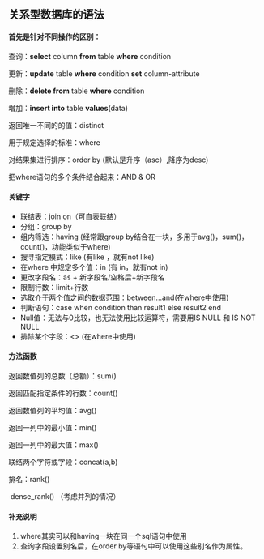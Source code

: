 ## 关系型数据库的语法

#### 首先是针对不同操作的区别：

查询：**select** column **from** table **where** condition

更新：**update** table **where** condition **set** column-attribute

删除：**delete from** table **where** condition

增加：**insert into** table **values**(data)

返回唯一不同的的值：distinct

用于规定选择的标准：where

对结果集进行排序：order by (默认是升序（asc）,降序为desc)

把where语句的多个条件结合起来：AND & OR

#### 关键字

- 联结表：join on（可自表联结）
- 分组：group by
- 组内筛选：having (经常跟group by结合在一块，多用于avg()，sum()，count()，功能类似于where)
- 搜寻指定模式：like  (有like ，就有not like)
- 在where 中规定多个值：in (有 in，就有not in)
- 更改字段名：as + 新字段名/空格后+新字段名
- 限制行数：limit+行数
- 选取介于两个值之间的数据范围：between...and(在where中使用)
- 判断语句：case when condition than result1 else result2 end
- Null值：无法与0比较，也无法使用比较运算符，需要用IS NULL 和 IS NOT NULL
- 排除某个字段：<> (在where中使用)

#### 方法函数

返回数值列的总数（总额）：sum()

返回匹配指定条件的行数：count()

返回数值列的平均值：avg()

返回一列中的最小值：min()

返回一列中的最大值：max()

联结两个字符或字段：concat(a,b)

排名：rank()

​			dense_rank() （考虑并列的情况）



#### 补充说明

1. where其实可以和having一块在同一个sql语句中使用
2. 查询字段设置别名后，在order by等语句中可以使用这些别名作为属性。